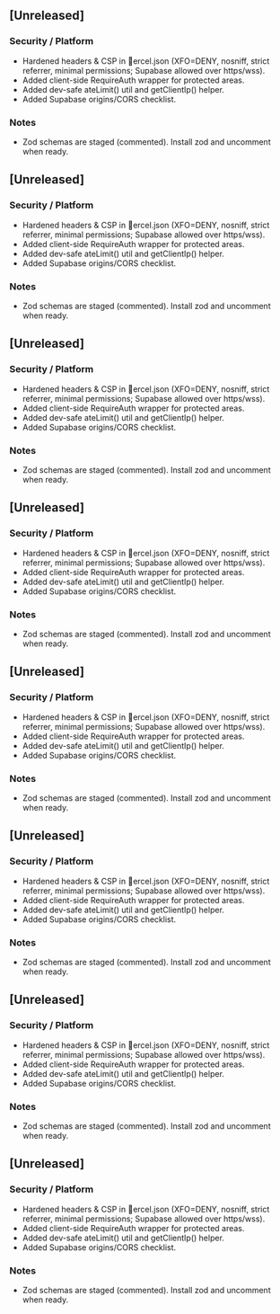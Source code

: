 ﻿## [Unreleased]
### Security / Platform
- Hardened headers & CSP in ercel.json (XFO=DENY, nosniff, strict referrer, minimal permissions; Supabase allowed over https/wss).
- Added client-side RequireAuth wrapper for protected areas.
- Added dev-safe ateLimit() util and getClientIp() helper.
- Added Supabase origins/CORS checklist.
### Notes
- Zod schemas are staged (commented). Install zod and uncomment when ready.
## [Unreleased]
### Security / Platform
- Hardened headers & CSP in ercel.json (XFO=DENY, nosniff, strict referrer, minimal permissions; Supabase allowed over https/wss).
- Added client-side RequireAuth wrapper for protected areas.
- Added dev-safe ateLimit() util and getClientIp() helper.
- Added Supabase origins/CORS checklist.
### Notes
- Zod schemas are staged (commented). Install zod and uncomment when ready.
## [Unreleased]
### Security / Platform
- Hardened headers & CSP in ercel.json (XFO=DENY, nosniff, strict referrer, minimal permissions; Supabase allowed over https/wss).
- Added client-side RequireAuth wrapper for protected areas.
- Added dev-safe ateLimit() util and getClientIp() helper.
- Added Supabase origins/CORS checklist.
### Notes
- Zod schemas are staged (commented). Install zod and uncomment when ready.
## [Unreleased]
### Security / Platform
- Hardened headers & CSP in ercel.json (XFO=DENY, nosniff, strict referrer, minimal permissions; Supabase allowed over https/wss).
- Added client-side RequireAuth wrapper for protected areas.
- Added dev-safe ateLimit() util and getClientIp() helper.
- Added Supabase origins/CORS checklist.
### Notes
- Zod schemas are staged (commented). Install zod and uncomment when ready.
## [Unreleased]
### Security / Platform
- Hardened headers & CSP in ercel.json (XFO=DENY, nosniff, strict referrer, minimal permissions; Supabase allowed over https/wss).
- Added client-side RequireAuth wrapper for protected areas.
- Added dev-safe ateLimit() util and getClientIp() helper.
- Added Supabase origins/CORS checklist.
### Notes
- Zod schemas are staged (commented). Install zod and uncomment when ready.
## [Unreleased]
### Security / Platform
- Hardened headers & CSP in ercel.json (XFO=DENY, nosniff, strict referrer, minimal permissions; Supabase allowed over https/wss).
- Added client-side RequireAuth wrapper for protected areas.
- Added dev-safe ateLimit() util and getClientIp() helper.
- Added Supabase origins/CORS checklist.
### Notes
- Zod schemas are staged (commented). Install zod and uncomment when ready.
## [Unreleased]
### Security / Platform
- Hardened headers & CSP in ercel.json (XFO=DENY, nosniff, strict referrer, minimal permissions; Supabase allowed over https/wss).
- Added client-side RequireAuth wrapper for protected areas.
- Added dev-safe ateLimit() util and getClientIp() helper.
- Added Supabase origins/CORS checklist.
### Notes
- Zod schemas are staged (commented). Install zod and uncomment when ready.
## [Unreleased]
### Security / Platform
- Hardened headers & CSP in ercel.json (XFO=DENY, nosniff, strict referrer, minimal permissions; Supabase allowed over https/wss).
- Added client-side RequireAuth wrapper for protected areas.
- Added dev-safe ateLimit() util and getClientIp() helper.
- Added Supabase origins/CORS checklist.
### Notes
- Zod schemas are staged (commented). Install zod and uncomment when ready.
